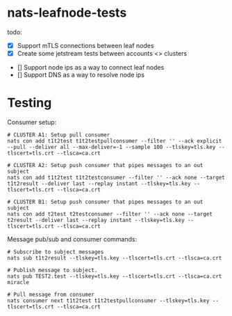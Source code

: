 # nats-leafnode-tests

todo: 
- [x] Support mTLS connections between leaf nodes
- [x] Create some jetstream tests between accounts <> clusters
- [] Support node ips as a way to connect leaf nodes
- [] Support DNS as a way to resolve node ips


# Testing


Consumer setup:

```
# CLUSTER A1: Setup pull consumer
nats con add t1t2test t1t2testpullconsumer --filter '' --ack explicit --pull --deliver all --max-deliver=-1 --sample 100 --tlskey=tls.key --tlscert=tls.crt --tlsca=ca.crt

# CLUSTER A2: Setup push consumer that pipes messages to an out subject
nats con add t1t2test t1t2testconsumer --filter '' --ack none --target t1t2result --deliver last --replay instant --tlskey=tls.key --tlscert=tls.crt --tlsca=ca.crt

# CLUSTER B1: Setup push consumer that pipes messages to an out subject
nats con add t2test t2testconsumer --filter '' --ack none --target t2result --deliver last --replay instant --tlskey=tls.key --tlscert=tls.crt --tlsca=ca.crt
```

Message pub/sub and consumer commands:

```
# Subscribe to subject messages
nats sub t1t2result --tlskey=tls.key --tlscert=tls.crt --tlsca=ca.crt

# Publish message to subject.
nats pub TEST2.test --tlskey=tls.key --tlscert=tls.crt --tlsca=ca.crt miracle

# Pull message from consumer
nats consumer next t1t2test t1t2testpullconsumer --tlskey=tls.key --tlscert=tls.crt --tlsca=ca.crt
```

